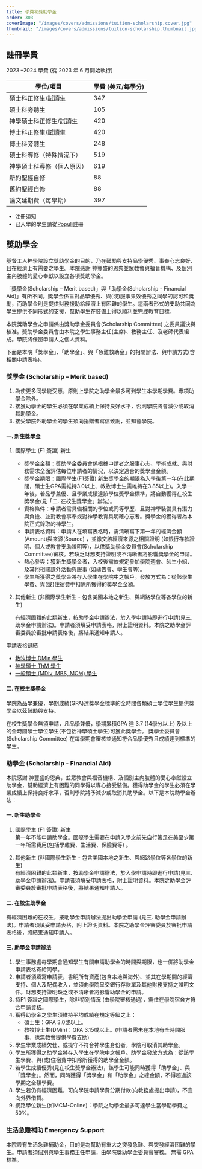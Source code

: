 ```yaml
---
title: 學費和獎助學金
order: 303
coverImage: "/images/covers/admissions/tuition-scholarship.cover.jpg"
thumbnail: "/images/covers/admissions/tuition-scholarship.thumbnail.jpg"
---
```


## 註冊學費

2023 –2024 學費 (從 2023 年 6 月開始執行)

| 學位/項目                  | 學費 (美元/每學分) |
| -------------------------- | ------------------ |
| 碩士科正修生/試讀生        | 347                |
| 碩士科旁聽生               | 105                |
| 神學碩士科正修生/試讀生    | 420                |
| 博士科正修生/試讀生        | 420                |
| 博士科旁聽生               | 248                |
| 碩士科導修（特殊情況下）   | 519                |
| 神學碩士科導修（個人原因） | 619                |
| 新約聖經自修               | 88                 |
| 舊約聖經自修               | 88                 |
| 論文延期費（每學期）       | 397                |

- [注冊須知](/zh/academic/registration-notice)
- 已入學的學生請從[Populi](https://cwts.populiweb.com/)註冊

## 獎助學金

基督工人神學院設立獎助學金的目的，乃在鼓勵與支持品學優秀、事奉心志良好、且在經濟上有需要之學生。本院感謝 神豐盛的恩典並眾教會與福音機構、及個別主內肢體的愛心奉獻以設立各項獎助學金。

「獎學金(Scholarship – Merit based)」與「助學金(Scholarship - Financial Aid)」有所不同。獎學金係旨對品學優秀、與(或)服事果效優秀之同學的認可和獎勵，而助學金則是提供財務援助給經濟上有困難的學生。這兩者形式的支助共同為學生提供不同形式的支援，幫助學生在裝備上得以順利並完成教育目標。

本院獎助學金之申請係由獎助學金委員會(Scholarship Committee) 之委員議決與核准。獎助學金委員會由本院之學生事務主任(主席)、教務主任、及老師代表組成。學院將保密申請人之個人資料。

下面是本院「獎學金」、「助學金」、與「急難救助金」的相關辦法、與申請方式(含相關申請表格)。

### 獎學金 (Scholarship – Merit based)

1. 為使更多同學能受惠，原則上學院之助學金最多可到學生本學期學費。專項助學金除外。
2. 接獲助學金的學生必須在學業成績上保持良好水平，否則學院將會減少或取消其助學金。
3. 接受學院外助學金的學生須向捐贈者寫信致謝，並知會學院。

#### 一.	新生獎學金

1. 國際學生 (F1 簽證) 新生
    -	獎學金金額：獎助學金委員會係根據申請者之服事心志、學術成就、與財務需求全面評估每位申請者的情況，以決定適合的獎學金金額。
    -	獎學金期限：國際學生(F1簽證) 新生獎學金的期限為入學後第一年(在此期間，碩士生GPA需維持3.0以上、教牧博士生需維持在3.85以上)。入學一年後，若品學兼優、且學業成績達該學位獎學金標準，將自動獲得在校生獎學金(見「二. 在校生獎學金」辦法)。
    -	資格條件：申請者需具備相關的學位或同等學歷、且對神學裝備具有潛力與負擔、並對教會事奉或對神學教育具明確心志者。獎學金的獲得者為本院正式錄取的神學生。
   -	申請表格資料：申請人在填寫表格時，需清晰寫下第一年的經濟金額(Amount)與來源(Source) ，並繳交該經濟來源之相關證明 (如銀行存款證明、個人或教會支助證明等)，以供獎助學金委員會(Scholarship Committee)審核。若缺乏財務支持證明或不清晰者將影響獎學金的申請。
   -	熱心參與：獲新生獎學金者，入校後需依規定參加學院週會、師生小組、及其他相關課外活動與服事 (如禱告會、學生會等)。
   -	學生所獲得之獎學金將存入學生在學院中之帳戶。發放方式為：從該學生學費、與(或)住宿費中扣除所獲得的奬學金金額。 
2. 其他新生 (非國際學生新生 - 包含美國本地之新生、與網路學位等各學位的新生) 

    有經濟困難的此類新生，按助學金申請辦法，於入學申請時即進行申請(見三. 助學金申請辦法)。申請者須填妥申請表格，附上證明資料。本院之助學金評審委員於審批申請表格後，將結果通知申請人。


申請表格鏈結
- [教牧博士 DMin 學生](/docs/admissions/Scholarship-DMin-updated-03062024v4.pdf)
- [神學碩士 ThM 學生](/docs/admissions/Scholarship-ThM-updated-03062024v4.pdf)
- [一般碩士 (MDiv, MBS, MCM) 學生](/docs/admissions/Scholarship-Master-updated-03062024v4.pdf)

#### 二.	在校生獎學金
學院為品學兼優，學期成績(GPA)達獎學金標準的全時間各類碩士學位學生提供獎學金以茲鼓勵與支持。

在校生獎學金無須申請，凡品學兼優，學期累積GPA 達 3.7 (14學分以上) 及以上的全時間碩士學位學生(不包括神學碩士學生)可獲此獎學金。 獎學金委員會(Scholarship Committee) 在每學期會審核並通知符合品學優秀且成績達到標準的學生。

### 助學金 (Scholarship - Financial Aid)
本院感謝 神豐盛的恩典，並眾教會與福音機構、及個別主內肢體的愛心奉獻設立助學金，幫助經濟上有困難的同學得以專心接受裝備。獲得助學金的學生必須在學業成績上保持良好水平，否則學院將予減少或取消其助學金。以下是本院助學金辦法：

#### 一. 新生助學金
1. 國際學生 (F1 簽證) 新生 \
第一年不能申請助學金。國際學生需要在申請入學之前先自行籌足在美至少第一年所需費用(包括學雜費、生活費、保險費等) 。

2. 其他新生 (非國際學生新生 - 包含美國本地之新生、與網路學位等各學位的新生)  
有經濟困難的此類新生，按助學金申請辦法，於入學申請時即進行申請(見三. 助學金申請辦法)。申請者須填妥申請表格，附上證明資料。本院之助學金評審委員於審批申請表格後，將結果通知申請人。 

#### 二.	在校生助學金
有經濟困難的在校生，按助學金申請辦法提出助學金申請 (見三. 助學金申請辦法)。申請者須填妥申請表格，附上證明資料。本院之助學金評審委員於審批申請表格後，將結果通知申請人。

#### 三. 助學金申請辦法
1. 學生事務處每學期會通知學生有關申請助學金的時間與期限，也一併將助學金申請表格寄給同學。
2. 申請者須填寫申請表，書明所有資產(包含本地與海外)、並其在學期間的經濟支持、個人及配偶收入，並須向學院呈交銀行存款單及其他財務支持之證明文件。財務支持證明缺乏或不清晰者將影響助學金的申請。
3. 持F1 簽證之國際學生，除非特別情況 (由學院審核通過)，需住在學院宿舍方符合申請資格。
4. 獲得助學金之學生須維持平均成績在規定等級之上：
    - 碩士生：GPA 3.0或以上。 
    - 教牧博士生(DMin)：GPA 3.15或以上。(申請者需未在本地有全時間服事、也無教會提供學費支助)
5. 學生學業成績欠佳、或操守不符合神學生身份者，學院可取消其助學金。
6. 學生所獲得之助學金將存入學生在學院中之帳戶。助學金發放方式為：從該學生學費、與(或)住宿費中扣除所獲得的助學金金額。 
7. 若學生成績優秀(見在校生獎學金辦法)，該學生可能同時獲得「助學金」、與「獎學金」。然而，同時獲得「獎學金」和「助學金」之總金額，不得超過該學期之全額學費。
8. 學生若仍有經濟困難，可向學院申請學費分期付款(向教務處提出申請)，不宜向外界借貸。 
9. 網路學位新生(如MCM-Online)：學院之助學金最多可達學生當學期學費之50%。 

### 生活急難補助 Emergency Support
本院設有生活急難補助金，目的是為幫助有重大之突發急難、與突發經濟困難的學生。申請者須個別與學生事務主任申請，由學院獎助學金委員會審核。 無需 GPA 標準。

